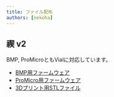 ```yaml
---
title: ファイル配布
authors: [nekoha]
---
```


## 禊 v2
BMP, ProMicroともVialに対応しています。
- [BMP用ファームウェア](/firmwares/禊v2/bmp-misogi-v2.zip)
- [ProMicro用ファームウェア](/firmwares/禊v2/promicro-misogi-v2.zip)
- [3Dプリント用STLファイル](/firmwares/禊v2/stl-misogi-v2.zip)